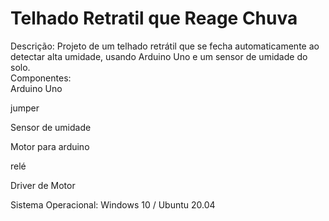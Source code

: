 # Telhado Retratil que Reage Chuva
Descrição: Projeto de um telhado retrátil que se fecha automaticamente ao detectar alta umidade, usando Arduino Uno e um sensor de umidade do solo.  
Componentes:  
Arduino Uno 

jumper

Sensor de umidade  

Motor para arduino

relé

Driver de Motor

Sistema Operacional: Windows 10 / Ubuntu 20.04

